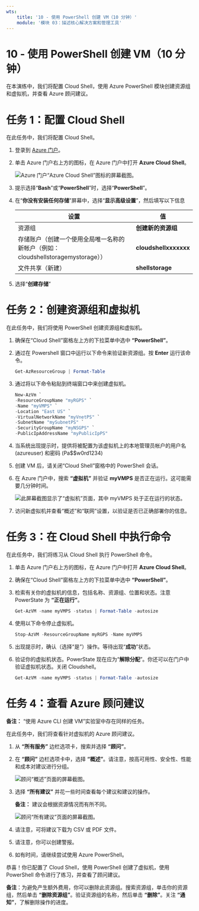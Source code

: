 ```yaml
---
wts:
    title: '10 - 使用 PowerShell 创建 VM（10 分钟）'
    module: '模块 03：描述核心解决方案和管理工具'
---
```

# 10 - 使用 PowerShell 创建 VM（10 分钟）

在本演练中，我们将配置 Cloud Shell，使用 Azure PowerShell 模块创建资源组和虚拟机，并查看 Azure 顾问建议。 

# 任务 1：配置 Cloud Shell 

在此任务中，我们将配置 Cloud Shell。 

1. 登录到 [Azure 门户](https://portal.azure.com)。

2. 单击 Azure 门户右上方的图标，在 Azure 门户中打开 **Azure Cloud Shell**。

    ![Azure 门户“Azure Cloud Shell”图标的屏幕截图。](../images/1002.png)

3. 提示选择“**Bash**”或“**PowerShell**”时，选择“**PowerShell**”。

4. 在“**你没有安装任何存储**”屏幕中，选择“**显示高级设置**”，然后填写以下信息

    | 设置 | 值 |
    |  -- | -- |
    | 资源组 | **创建新的资源组** |
    | 存储账户（创建一个使用全局唯一名称的新帐户（例如：cloudshellstoragemystorage）） | **cloudshellxxxxxxx** |
    | 文件共享（新建） | **shellstorage** |

5. 选择“**创建存储**”

# 任务 2：创建资源组和虚拟机

在此任务中，我们将使用 PowerShell 创建资源组和虚拟机。  

1. 确保在“Cloud Shell”窗格左上方的下拉菜单中选中 **“PowerShell”**。

2. 通过在 Powershell 窗口中运行以下命令来验证新资源组。按 **Enter** 运行该命令。

    ```PowerShell
    Get-AzResourceGroup | Format-Table
    ```

3. 通过将以下命令粘贴到终端窗口中来创建虚拟机。 

    ```PowerShell
    New-AzVm `
    -ResourceGroupName "myRGPS" `
    -Name "myVMPS" `
    -Location "East US" `
    -VirtualNetworkName "myVnetPS" `
    -SubnetName "mySubnetPS" `
    -SecurityGroupName "myNSGPS" `
    -PublicIpAddressName "myPublicIpPS"
    ```
    
4. 当系统出现提示时，提供将被配置为该虚拟机上的本地管理员帐户的用户名 (azureuser) 和密码 (Pa$$w0rd1234)

5. 创建 VM 后，请关闭“Cloud Shell”窗格中的 PowerShell 会话。

6. 在 Azure 门户中，搜索 **“虚拟机”** 并验证 **myVMPS** 是否正在运行。这可能需要几分钟时间。

    ![此屏幕截图显示了“虚拟机”页面，其中 myVMPS 处于正在运行的状态。](../images/1001.png)

7. 访问新虚拟机并查看“概述”和“联网”设置，以验证是否已正确部署你的信息。 

# 任务 3：在 Cloud Shell 中执行命令

在此任务中，我们将练习从 Cloud Shell 执行 PowerShell 命令。 

1. 单击 Azure 门户右上方的图标，在 Azure 门户中打开 **Azure Cloud Shell**。

2. 确保在“Cloud Shell”窗格左上方的下拉菜单中选中 **“PowerShell”**。

3. 检索有关你的虚拟机的信息，包括名称、资源组、位置和状态。注意 PowerState 为 **“正在运行”**。

    ```PowerShell
    Get-AzVM -name myVMPS -status | Format-Table -autosize
    ```

4. 使用以下命令停止虚拟机。 

    ```PowerShell
    Stop-AzVM -ResourceGroupName myRGPS -Name myVMPS
    ```
5. 出现提示时，确认（选择“是”）操作。等待出现“**成功**”状态。

6. 验证你的虚拟机状态。PowerState 现在应为“**解除分配**”。你还可以在门户中验证虚拟机状态。关闭 Cloudshell。

    ```PowerShell
    Get-AzVM -name myVMPS -status | Format-Table -autosize
    ```

# 任务 4：查看 Azure 顾问建议

**备注：** “使用 Azure CLI 创建 VM”实验室中存在同样的任务。 

在此任务中，我们将查看针对虚拟机的 Azure 顾问建议。 

1. 从 **“所有服务”** 边栏选项卡，搜索并选择 **“顾问”**。 

2. 在 **“顾问”** 边栏选项卡中，选择 **“概述”**。请注意，按高可用性、安全性、性能和成本对建议进行分组。 

    ![顾问“概述”页面的屏幕截图。](../images/1003.png)

3. 选择 **“所有建议”** 并花一些时间查看每个建议和建议的操作。 

    **备注：** 建议会根据资源情况而有所不同。 

    ![顾问“所有建议”页面的屏幕截图。 ](../images/1004.png)

4. 请注意，可将建议下载为 CSV 或 PDF 文件。 

5. 请注意，你可以创建警报。 

6. 如有时间，请继续尝试使用 Azure PowerShell。 

恭喜！你已配置了 Cloud Shell，使用 PowerShell 创建了虚拟机，使用 PowerShell 命令进行了练习，并查看了顾问建议。

**备注**：为避免产生额外费用，你可以删除此资源组。搜索资源组，单击你的资源组，然后单击 **“删除资源组”**。验证资源组的名称，然后单击 **“删除”**。关注 **“通知”**，了解删除操作的进度。
